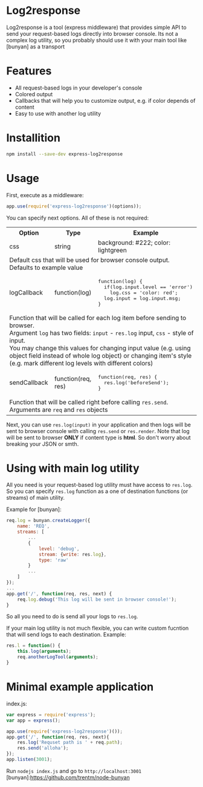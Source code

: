 # Log2response
Log2response is a tool (express middleware) that provides simple API to send your request-based logs directly into browser console. Its not a complex log utility, so you probably should use it with your main tool like [bunyan] as a transport

# Features
- All request-based logs in your developer's console
- Colored output
- Callbacks that will help you to customize output, e.g. if color depends of content
- Easy to use with another log utility

# Installition
```sh
npm install --save-dev express-log2response
```

# Usage
First, execute as a middleware:
```js
app.use(require('express-log2response')(options));
```
You can specify next options. All of these is not required:
<table>
<tr>
<th>Option</th>
<th>Type</th>
<th>Example</th>
</tr>
<tr>
<td>css</td>
<td>string</td>
<td>background: #222; color: lightgreen</td>
</tr>
<tr>
<td colspan=3>Default css that will be used for browser console output. Defaults to example value</td>
</tr>
<tr>
<td>logCallback</td>
<td>function(log)</td>
<td>
<pre>
function(log) {
  if(log.input.level == 'error')
    log.css = 'color: red';
  log.input = log.input.msg;
}
</pre>
</td>
</tr>
<tr>
<td colspan=3>Function that will be called for each log item before sending to browser.<br />
Argument <code>log</code> has two fields: <code>input</code> - <code>res.log</code> input, <code>css</code> - style of input.<br/>
You may change this values for changing input value (e.g. using object field instead of whole log object) or changing item's style (e.g. mark different log levels with different colors) </td>
</tr>
<tr>
<td>sendCallback</td>
<td>function(req, res)</td>
<td>
<pre>
function(req, res) {
  res.log('beforeSend');
}
</pre>
</td>
</tr>
<tr>
<td colspan=3>Function that will be called right before calling <code>res.send</code>. Arguments are <code>req</code> and <code>res</code> objects</td>
</tr>
</table>

Next, you can use ```res.log(input)``` in your application and then logs will be sent to browser console with calling ```res.send``` or ```res.render```. Note that log will be sent to browser **ONLY** if content type is **html**. So don't worry about breaking your JSON or smth.

# Using with main log utility

All you need is your request-based log utility must have access to ```res.log```.
So you can specify ```res.log``` function as a one of destination functions (or streams) of main utility.

Example for [bunyan]:
```js
req.log = bunyan.createLogger({
    name: 'REQ',
    streams: [
        ...
        {
            level: 'debug',
            stream: {write: res.log},
            type: 'raw'
        }
        ...
    ]
});
...
app.get('/', function(req, res, next) {
    req.log.debug('This log will be sent in browser console!');
}
```

So all you need to do is send all your logs to ```res.log```.

If your main log utility is not much flexible, you can write custom fucntion that will send logs to each destination. Example:
```js
res.l = function() {
    this.log(arguments);
    req.anotherLogTool(arguments);
}
```

# Minimal example application
index.js:
```js
var express = require('express');
var app = express();

app.use(require('express-log2response')());
app.get('/', function(req, res, next){
    res.log('Requset path is ' + req.path);
    res.send('alloha');
});
app.listen(3001);
```

Run ```nodejs index.js``` and go to ```http://localhost:3001```
[bunyan]:https://github.com/trentm/node-bunyan

